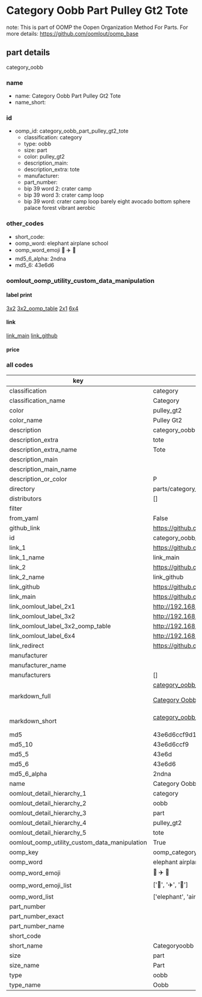 # Category Oobb Part Pulley Gt2 Tote  

note: This is part of OOMP the Oopen Organization Method For Parts. For more details: https://github.com/oomlout/oomp_base

##  part details
  



category_oobb



### name
* name: Category Oobb Part Pulley Gt2 Tote
* name_short: 
### id
* oomp_id: category_oobb_part_pulley_gt2_tote
  * classification: category
  * type: oobb
  * size: part
  * color: pulley_gt2
  * description_main: 
  * description_extra: tote
  * manufacturer: 
  * part_number: 
  * bip 39 word 2: crater camp
  * bip 39 word 3: crater camp loop
  * bip 39 word: crater camp loop barely eight avocado bottom sphere palace forest vibrant aerobic

### other_codes
* short_code: 
* oomp_word: elephant airplane school
* oomp_word_emoji :elephant: :airplane: :school:
* md5_6_alpha: 2ndna
* md5_6: 43e6d6






### oomlout_oomp_utility_custom_data_manipulation
#### label print
[3x2](http://192.168.1.245:1112/?label=oomp%202ndna)
[3x2_oomp_table](http://192.168.1.108:1112/?label=oomp%202ndna)
[2x1](http://192.168.1.242:1112/?label=oomp%202ndna)
[6x4](http://192.168.1.55:1112/?label=oomp%202ndna)    

#### link

[link_main](https://github.com/oomlout/oomlout_oomp_version_1_messy/tree/main/parts/category_oobb_part_pulley_gt2_tote) [link_github](https://github.com/oomlout/oomlout_oomp_version_1_messy/tree/main/parts/category_oobb_part_pulley_gt2_tote)                             

#### price







### all codes 
| key | value |  
| --- | --- |  
| classification | category |  
| classification_name | Category |  
| color | pulley_gt2 |  
| color_name | Pulley Gt2 |  
| description | category_oobb |  
| description_extra | tote |  
| description_extra_name | Tote |  
| description_main |  |  
| description_main_name |  |  
| description_or_color | P  |  
| directory | parts/category_oobb_part_pulley_gt2_tote |  
| distributors | [] |  
| filter |  |  
| from_yaml | False |  
| github_link | https://github.com/oomlout/oomlout_oomp_part_src/tree/main/parts/category_oobb_part_pulley_gt2_tote |  
| id | category_oobb_part_pulley_gt2_tote |  
| link_1 | https://github.com/oomlout/oomlout_oomp_version_1_messy/tree/main/parts/category_oobb_part_pulley_gt2_tote |  
| link_1_name | link_main |  
| link_2 | https://github.com/oomlout/oomlout_oomp_version_1_messy/tree/main/parts/category_oobb_part_pulley_gt2_tote |  
| link_2_name | link_github |  
| link_github | https://github.com/oomlout/oomlout_oomp_version_1_messy/tree/main/parts/category_oobb_part_pulley_gt2_tote |  
| link_main | https://github.com/oomlout/oomlout_oomp_version_1_messy/tree/main/parts/category_oobb_part_pulley_gt2_tote |  
| link_oomlout_label_2x1 | http://192.168.1.242:1112/?label=oomp%202ndna |  
| link_oomlout_label_3x2 | http://192.168.1.245:1112/?label=oomp%202ndna |  
| link_oomlout_label_3x2_oomp_table | http://192.168.1.108:1112/?label=oomp%202ndna |  
| link_oomlout_label_6x4 | http://192.168.1.55:1112/?label=oomp%202ndna |  
| link_redirect | https://github.com/oomlout/oomlout_oomp_version_1_messy/tree/main/parts/category_oobb_part_pulley_gt2_tote |  
| manufacturer |  |  
| manufacturer_name |  |  
| manufacturers | [] |  
| markdown_full | [category_oobb_part_pulley_gt2_tote](none)<br>[](none)<br>[Category Oobb Part Pulley Gt2 Tote](none)<br><br> |  
| markdown_short | [category_oobb_part_pulley_gt2_tote](none)<br><br> |  
| md5 | 43e6d6ccf9d163483fa3712907c83194 |  
| md5_10 | 43e6d6ccf9 |  
| md5_5 | 43e6d |  
| md5_6 | 43e6d6 |  
| md5_6_alpha | 2ndna |  
| name | Category Oobb Part Pulley Gt2 Tote |  
| oomlout_detail_hierarchy_1 | category |  
| oomlout_detail_hierarchy_2 | oobb |  
| oomlout_detail_hierarchy_3 | part |  
| oomlout_detail_hierarchy_4 | pulley_gt2 |  
| oomlout_detail_hierarchy_5 | tote |  
| oomlout_oomp_utility_custom_data_manipulation | True |  
| oomp_key | oomp_category_oobb_part_pulley_gt2_tote |  
| oomp_word | elephant airplane school |  
| oomp_word_emoji | :elephant: :airplane: :school: |  
| oomp_word_emoji_list | [':elephant:', ':airplane:', ':school:'] |  
| oomp_word_list | ['elephant', 'airplane', 'school'] |  
| part_number |  |  
| part_number_exact |  |  
| part_number_name |  |  
| short_code |  |  
| short_name | Categoryoobb |  
| size | part |  
| size_name | Part |  
| type | oobb |  
| type_name | Oobb |  
